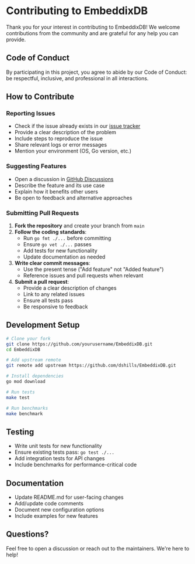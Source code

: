 # Contributing to EmbeddixDB

Thank you for your interest in contributing to EmbeddixDB! We welcome contributions from the community and are grateful for any help you can provide.

## Code of Conduct

By participating in this project, you agree to abide by our Code of Conduct: be respectful, inclusive, and professional in all interactions.

## How to Contribute

### Reporting Issues

- Check if the issue already exists in our [issue tracker](https://github.com/dshills/EmbeddixDB/issues)
- Provide a clear description of the problem
- Include steps to reproduce the issue
- Share relevant logs or error messages
- Mention your environment (OS, Go version, etc.)

### Suggesting Features

- Open a discussion in [GitHub Discussions](https://github.com/dshills/EmbeddixDB/discussions)
- Describe the feature and its use case
- Explain how it benefits other users
- Be open to feedback and alternative approaches

### Submitting Pull Requests

1. **Fork the repository** and create your branch from `main`
2. **Follow the coding standards**:
   - Run `go fmt ./...` before committing
   - Ensure `go vet ./...` passes
   - Add tests for new functionality
   - Update documentation as needed
3. **Write clear commit messages**:
   - Use the present tense ("Add feature" not "Added feature")
   - Reference issues and pull requests when relevant
4. **Submit a pull request**:
   - Provide a clear description of changes
   - Link to any related issues
   - Ensure all tests pass
   - Be responsive to feedback

## Development Setup

```bash
# Clone your fork
git clone https://github.com/yourusername/EmbeddixDB.git
cd EmbeddixDB

# Add upstream remote
git remote add upstream https://github.com/dshills/EmbeddixDB.git

# Install dependencies
go mod download

# Run tests
make test

# Run benchmarks
make benchmark
```

## Testing

- Write unit tests for new functionality
- Ensure existing tests pass: `go test ./...`
- Add integration tests for API changes
- Include benchmarks for performance-critical code

## Documentation

- Update README.md for user-facing changes
- Add/update code comments
- Document new configuration options
- Include examples for new features

## Questions?

Feel free to open a discussion or reach out to the maintainers. We're here to help!